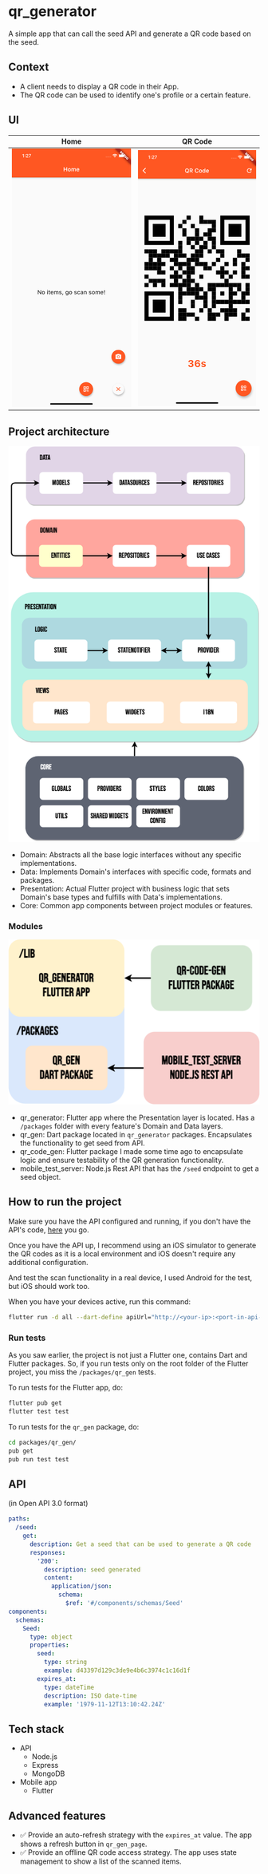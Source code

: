 # qr_generator

A simple app that can call the seed API and generate a QR code based on the seed.

## Context

- A client needs to display a QR code in their App.
- The QR code can be used to identify one's profile or a certain feature.

## UI

Home | QR Code
---- | -------
![Home](qr_generator/assets/app-home.png) | ![QR](qr_generator/assets/app-qr.png)

## Project architecture

![Architecture](qr_generator/assets/CLEAN_ARCH.png)

- Domain: Abstracts all the base logic interfaces without any specific implementations.
- Data: Implements Domain's interfaces with specific code, formats and packages.
- Presentation: Actual Flutter project with business logic that sets Domain's base types and fulfills with Data's implementations.
- Core: Common app components between project modules or features.

### Modules

![Modules](qr_generator/assets/Superformula_app.png)

- qr_generator: Flutter app where the Presentation layer is located. Has a `/packages` folder with every feature's Domain and Data layers.
- qr_gen: Dart package located in `qr_generator` packages. Encapsulates the functionality to get seed from API.
- qr_code_gen: Flutter package I made some time ago to encapsulate logic and ensure testability of the QR generation functionality.
- mobile_test_server: Node.js Rest API that has the `/seed` endpoint to get a seed object.

## How to run the project

Make sure you have the API configured and running, if you don't have the API's code, [here](https://github.com/marcossevilla/mobile-test-server) you go.

Once you have the API up, I recommend using an iOS simulator to generate the QR codes as it is a local environment and iOS doesn't require any additional configuration.

And test the scan functionality in a real device, I used Android for the test, but iOS should work too.

When you have your devices active, run this command:

```sh
flutter run -d all --dart-define apiUrl="http://<your-ip>:<port-in-api-env-file>"
```

### Run tests

As you saw earlier, the project is not just a Flutter one, contains Dart and Flutter packages. So, if you run tests only on the root folder of the Flutter project, you miss the `/packages/qr_gen` tests.

To run tests for the Flutter app, do:

```sh
flutter pub get
flutter test test
```

To run tests for the `qr_gen` package, do:

```sh
cd packages/qr_gen/
pub get
pub run test test
```

## API

(in Open API 3.0 format)

```yaml
paths:
  /seed:
    get:
      description: Get a seed that can be used to generate a QR code
      responses:
        '200':
          description: seed generated
          content:
            application/json:
              schema:
                $ref: '#/components/schemas/Seed'
components:
  schemas:
    Seed:
      type: object
      properties:
        seed:
          type: string
          example: d43397d129c3de9e4b6c3974c1c16d1f
        expires_at:
          type: dateTime
          description: ISO date-time
          example: '1979-11-12T13:10:42.24Z'
```

## Tech stack

- API
  - Node.js
  - Express
  - MongoDB
- Mobile app
  - Flutter

## Advanced features

- ✅  Provide an auto-refresh strategy with the `expires_at` value. The app shows a refresh button in `qr_gen_page`.
- ✅  Provide an offline QR code access strategy. The app uses state management to show a list of the scanned items.

